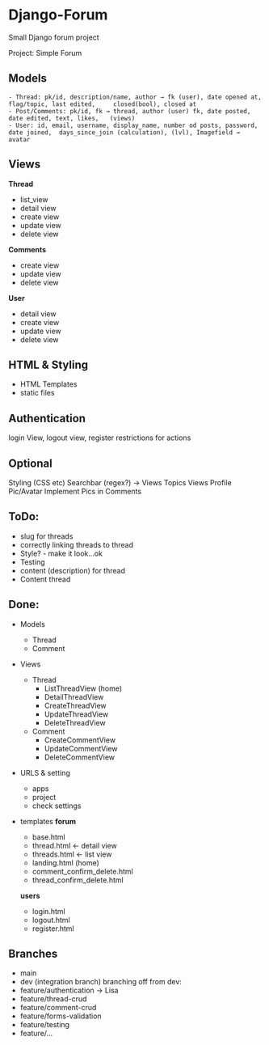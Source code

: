 # Django-Forum
Small Django forum project

Project: Simple Forum

## Models
	- Thread: pk/id, description/name, author → fk (user), date opened at, flag/topic, last edited, 	closed(bool), closed at
	- Post/Comments: pk/id, fk → thread, author (user) fk, date posted, date edited, text, likes, 	(views)
	- User: id, email, username, display_name, number od posts, password, date joined, 	days_since_join (calculation), (lvl), Imagefield → avatar

## Views

**Thread**
- list_view
- detail view
- create view
- update view
- delete view

**Comments**
- create view
- update view
- delete view

**User**
- detail view
- create view
- update view
- delete view

## HTML & Styling
- HTML Templates
- static files

## Authentication
login View, logout view, register
restrictions for actions


## Optional 
Styling (CSS etc)
Searchbar (regex?) → Views
Topics
Views
Profile Pic/Avatar
Implement Pics in Comments

## ToDo:
- slug for threads
- correctly linking threads to thread
- Style? - make it look...ok
- Testing
- content (description) for thread
- Content thread

## Done:
- Models
	- Thread
	- Comment
- Views
	- Thread
		- ListThreadView (home)
		- DetailThreadView
		- CreateThreadView
		- UpdateThreadView
		- DeleteThreadView
	- Comment
		- CreateCommentView
		- UpdateCommentView
		- DeleteCommentView
- URLS & setting
	- apps
	- project
	- check settings
- templates
	**forum**
	- base.html
	- thread.html <- detail view
	- threads.html <- list view
	- landing.html (home)
	- comment_confirm_delete.html
	- thread_confirm_delete.html

	**users**
	- login.html
	- logout.html
	- register.html

## Branches
- main
- dev (integration branch)
branching off from dev:
- feature/authentication -> Lisa
- feature/thread-crud 
- feature/comment-crud
- feature/forms-validation
- feature/testing
- feature/...


